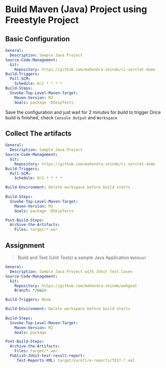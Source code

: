 # Build Maven (Java) Project using Freestyle Project

## Basic Configuration

```yaml
General:
  Description: Sample Java Project
Source-Code-Management:
  Git:
    Repository: https://github.com/mahendra-shinde/ci-servlet-demo
Build-Triggers:
  Poll-SCM:
    Schedule: H/2 * * * *
Build-Steps:
  Invoke-Top-Level-Maven-Target:
    Maven-Version: M2
    Goals: package -DSkipTests
```
Save the configuration and just wait for 2 minutes for build to trigger
Once build is finished, check `Console Output` and `Workspace`

## Collect The artifacts

```yaml
General:
  Description: Sample Java Project
Source-Code-Management:
  Git:
    Repository: https://github.com/mahendra-shinde/ci-servlet-demo
Build-Triggers:
  Poll-SCM:
    Schedule: H/2 * * * *

Build-Environment: Delete workspace before build starts
  
Build-Steps:
  Invoke-Top-Level-Maven-Target:
    Maven-Version: M2
    Goals: package -DSkipTests

Post-Build-Steps:
  Archive-the-Artifacts:
    Files: target/*.war
```

## Assignment
> Build and Test (Unit Tests) a sample Java Application `WebGoat`


```yaml
General:
  Description: Sample Java Project with JUnit Test Cases
Source-Code-Management:
  Git:
    Repository: https://github.com/mahendra-shinde/webgoat
    Branch: */main

Build-Triggers: None

Build-Environment: Delete workspace before build starts
  
Build-Steps:
  Invoke-Top-Level-Maven-Target:
    Maven-Version: M2
    Goals: package 

Post-Build-Steps:
  Archive-the-Artifacts:
    Files: target/*.war
  Publish-JUnit-test-result-report:
     Test-Reports-XML: target/surefire-reports/TEST-*.xml

```

 